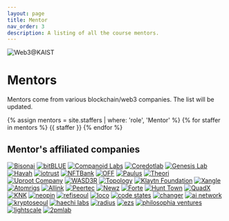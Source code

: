```yaml
---
layout: page
title: Mentor
nav_order: 3
description: A listing of all the course mentors.
---
```


<img src="/kaist/assets/images/web3kaist.png" alt="Web3@KAIST">

# Mentors

Mentors come from various blockchain/web3 companies. The list will be updated. 

{% assign mentors = site.staffers | where: 'role', 'Mentor' %}
{% for staffer in mentors %}
{{ staffer }}
{% endfor %}

## Mentor's affiliated companies

<div class="logo">
  <a href="https://www.bisonai.com/" target="_black"><img class="logo-image" src="/kaist/assets/images/bisonai.png" alt="Bisonai"></a>
  <a href="https://www.bitblue.team/" target="_black"><img class="logo-image" src="/kaist/assets/images/bitblue.jpg" alt="bitBLUE"></a>
  <a href="https://www.companoid.io/" target="_black"><img class="logo-image" src="/kaist/assets/images/companoidlabs.png" alt="Companoid Labs"></a>
  <a href="https://coredot.io/" target="_black"><img class="logo-image" src="/kaist/assets/images/coredotlab.png" alt="Coredotlab"></a>
  <a href="https://www.genesislab.com/" target="_black"><img class="logo-image" src="/kaist/assets/images/genesislab.png" alt="Genesis Lab"></a>
  <a href="https://havah.io/" target="_black"><img class="logo-image" src="/kaist/assets/images/havah.png" alt="Havah"></a>
  <a href="https://dcentwallet.com/" target="_black"><img class="logo-image" src="/kaist/assets/images/iotrust.png" alt="iotrust"></a>
  <a href="https://nftbank.ai/" target="_black"><img class="logo-image" src="/kaist/assets/images/nftbank.jpg" alt="NFTBank"></a>
  <a href="https://off.live/" target="_black"><img class="logo-image" src="/kaist/assets/images/off.png" alt="OFF"></a>
  <a href="http://www.paulus.pro/" target="_black"><img class="logo-image" src="/kaist/assets/images/paulus.jpg" alt="Paulus"></a>
  <a href="https://theori.io/" target="_black"><img class="logo-image" src="/kaist/assets/images/theori.png" alt="Theori"></a>
  <a href="https://www.facebook.com/uprootcompany/" target="_black"><img class="logo-image" src="/kaist/assets/images/uprootcompany.png" alt="Uproot Company"></a>
  <a href="https://www.linkedin.com/in/ekjoo/" target="_black"><img class="logo-image" src="/kaist/assets/images/wasd3r.png" alt="WASD3R"></a>
  <a href="https://topology.gg" target="_black"><img class="logo-image" src="/kaist/assets/images/topology.PNG" alt="Topology"></a>
  <a href="https://www.klaytn.foundation/" target="_black"><img class="logo-image" src="/kaist/assets/images/klaytn.png" alt="Klaytn Foundation"></a>
  <a href="https://xangle.io/" target="_black"><img class="logo-image" src="/kaist/assets/images/xangle.png" alt="Xangle"></a>
  <a href="https://www.atomrigs.io/" target="_black"><img class="logo-image" src="/kaist/assets/images/atomrigs.png" alt="Atomrigs"></a>
  <a href="https://www.allink.io/" target="_black"><img class="logo-image" src="/kaist/assets/images/allink.png" alt="Allink"></a>
  <a href="https://peertec.com/" target="_black"><img class="logo-image" src="/kaist/assets/images/peertec.png" alt="Peertec"></a>
  <a href="http://majors.kr" target="_black"><img class="logo-image" src="/kaist/assets/images/newz.jpeg" alt="Newz"></a>
  <a href="https://www.forte.io/" target="_black"><img class="logo-image" src="/kaist/assets/images/forte.jpg" alt="Forte"></a>
  <a href="https://hunt.town" target="_black"><img class="logo-image" src="/kaist/assets/images/hunttown.png" alt="Hunt Town"></a>
  <a href="" target="_black"><img class="logo-image" src="/kaist/assets/images/quadx.png" alt="QuadX"></a>
  <a href="http://ipknk.com" target="_black"><img class="logo-image" src="/kaist/assets/images/knk.png" alt="KNK"></a>
  <a href="https://neopin.io/" target="_black"><img class="logo-image" src="/kaist/assets/images/neopin.png" alt="neopin"></a>
  <a href="https://medium.com/refi-seoul" target="_black"><img class="logo-image" src="/kaist/assets/images/refiseoul.png" alt="refiseoul"></a>
  <a href="http://www.locoent.com" target="_black"><img class="logo-image" src="/kaist/assets/images/loco.png" alt="loco"></a>
  <a href="http://codestates.com" target="_black"><img class="logo-image" src="/kaist/assets/images/codestates.png" alt="code states"></a>
  <a href="https://chain.partners/" target="_black"><img class="logo-image" src="/kaist/assets/images/changer.png" alt="changer"></a>
  <a href="https://ainetwork.ai/" target="_black"><img class="logo-image" src="/kaist/assets/images/ainetwork.png" alt="ai network"></a>
  <a href="https://www.buidl.asia/" target="_black"><img class="logo-image" src="/kaist/assets/images/kryptoseoul.png" alt="kryptoseoul"></a>
  <a href="https://haechi.io" target="_black"><img class="logo-image" src="/kaist/assets/images/haechilabs.png" alt="haechi labs"></a>
  <a href="https://www.theradius.xyz/" target="_black"><img class="logo-image" src="/kaist/assets/images/radius.png" alt="radius"></a>
  <a href="https://www.ezstrading.com/" target="_black"><img class="logo-image" src="/kaist/assets/images/ezs.jpg" alt="ezs"></a>
  <a href="http://philosophiavc.com" target="_black"><img class="logo-image" src="/kaist/assets/images/philosophiaventures.png" alt="philosophia ventures"></a>
  <a href="https://lightscale.io/" target="_black"><img class="logo-image" src="/kaist/assets/images/lightscale.png" alt="lightscale"></a>
  <a href="https://2pmlab.co/" target="_black"><img class="logo-image" src="/kaist/assets/images/2pmlab.jpg" alt="2pmlab"></a>
</div>
